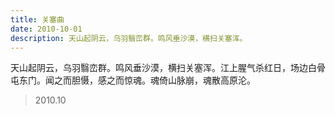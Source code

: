 ```yaml
---
title: 关塞曲
date: 2010-10-01
description: 天山起阴云，乌羽翳峦群。鸣风垂沙漠，横扫关塞浑。
---
```


天山起阴云，乌羽翳峦群。鸣风垂沙漠，横扫关塞浑。江上腥气杀红日，场边白骨屯东门。闻之而胆慑，感之而惊魂。魂倚山脉崩，魂散高原沦。

> 2010.10
